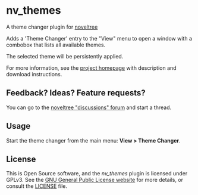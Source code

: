 # nv_themes

A theme changer plugin for [noveltree](https://peter88213.github.io/noveltree)


Adds a 'Theme Changer' entry to the "View" menu to open a window with a combobox that lists all available themes. 

The selected theme will be persistently applied.  

For more information, see the [project homepage](https://peter88213.github.io/nv_themes) with description and download instructions.

## Feedback? Ideas? Feature requests?

You can go to the [noveltree "discussions" forum](https://github.com/peter88213/noveltree/discussions) and start a thread.

## Usage

Start the theme changer from the main menu: **View > Theme Changer**.

## License

This is Open Source software, and the *nv_themes* plugin is licensed under GPLv3. See the
[GNU General Public License website](https://www.gnu.org/licenses/gpl-3.0.en.html) for more
details, or consult the [LICENSE](https://github.com/peter88213/nv_themes/blob/main/LICENSE) file.
